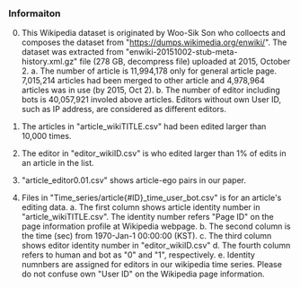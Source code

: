 ### Informaiton ###
0. This Wikipedia dataset is originated by Woo-Sik Son who colloects and composes the dataset from "https://dumps.wikimedia.org/enwiki/".
The dataset was extracted from "enwiki-20151002-stub-meta-history.xml.gz" file (278 GB, decompress file) uploaded at 2015, October 2.
a. The number of article is 11,994,178 only for general article page.
7,015,214 articles had been merged to other article and 4,978,964 articles was in use (by 2015, Oct 2).
b. The number of editor including bots is 40,057,921 involed above articles.
Editors without own User ID, such as IP address, are considered as different editors.

1. The articles in "article_wikiTITLE.csv" had been edited larger than 10,000 times.

2. The editor in "editor_wikiID.csv" is who edited larger than 1% of edits in an article in the list.

3. "article_editor0.01.csv" shows article-ego pairs in our paper.

4. Files in "Time_series/article{\#ID}_time_user_bot.csv" is for an article's editing data.
a. The first column shows article identity number in "article_wikiTITLE.csv". The identity number refers "Page ID" on the page information profile at Wikipedia webpage.
b. The second column is the time (sec) from 1970-Jan-1 00:00:00 (KST). 
c. The third column shows editor identity number in "editor_wikiID.csv"
d. The fourth column refers to human and bot as "0" and "1", respectively.
e. Identity numnbers are assigned for editors in our wikipedia time series. Please do not confuse own "User ID" on the Wikipedia page information.
